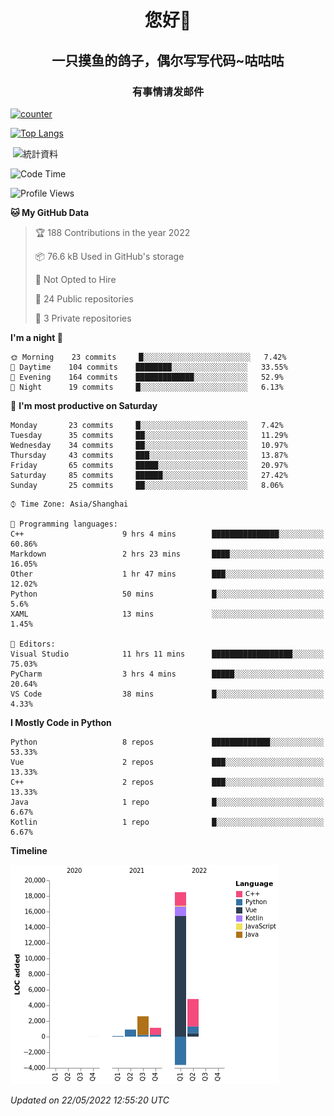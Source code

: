 

<!--
**kitUIN/kitUIN** is a ✨ _special_ ✨ repository because its `README.md` (this file) appears on your GitHub profile.

Here are some ideas to get you started:

- 🔭 I’m currently working on ...
- 🌱 I’m currently learning ...
- 👯 I’m looking to collaborate on ...
- 🤔 I’m looking for help with ...
- 💬 Ask me about ...
- 📫 How to reach me: ...
- 😄 Pronouns: ...
- ⚡ Fun fact: ...
-->
<h1 align="center">您好👋</h1>
<h2 align="center">一只摸鱼的鸽子，偶尔写写代码~咕咕咕</h2>
<h3 align="center">有事情请发邮件</h3>

[![counter](https://count.getloli.com/get/@KitUIN?theme=rule34)](https://count.getloli.com/)

[![Top Langs](https://github-readme-stats.vercel.app/api/top-langs/?username=kitUIN&show_icons=true&theme=gruvbox&locale=cn&layout=compact)](https://github.com/anuraghazra/github-readme-stats)

<p>&nbsp;<img align="center" src="https://github-readme-stats.vercel.app/api?username=kitUIN&show_icons=true&theme=gruvbox&locale=cn" alt="統計資料" /></p>


<!--START_SECTION:waka-->
![Code Time](http://img.shields.io/badge/Code%20Time-516%20hrs%2052%20mins-blue)

![Profile Views](http://img.shields.io/badge/Profile%20Views-15-blue)

**🐱 My GitHub Data** 

> 🏆 188 Contributions in the year 2022
 > 
> 📦 76.6 kB Used in GitHub's storage 
 > 
> 🚫 Not Opted to Hire
 > 
> 📜 24 Public repositories 
 > 
> 🔑 3 Private repositories  
 > 
**I'm a night 🦉** 

```text
🌞 Morning    23 commits     █░░░░░░░░░░░░░░░░░░░░░░░░   7.42% 
🌆 Daytime    104 commits    ████████░░░░░░░░░░░░░░░░░   33.55% 
🌃 Evening    164 commits    █████████████░░░░░░░░░░░░   52.9% 
🌙 Night      19 commits     █░░░░░░░░░░░░░░░░░░░░░░░░   6.13%

```
📅 **I'm most productive on Saturday** 

```text
Monday       23 commits     █░░░░░░░░░░░░░░░░░░░░░░░░   7.42% 
Tuesday      35 commits     ██░░░░░░░░░░░░░░░░░░░░░░░   11.29% 
Wednesday    34 commits     ██░░░░░░░░░░░░░░░░░░░░░░░   10.97% 
Thursday     43 commits     ███░░░░░░░░░░░░░░░░░░░░░░   13.87% 
Friday       65 commits     █████░░░░░░░░░░░░░░░░░░░░   20.97% 
Saturday     85 commits     ██████░░░░░░░░░░░░░░░░░░░   27.42% 
Sunday       25 commits     ██░░░░░░░░░░░░░░░░░░░░░░░   8.06%

```


```text
⌚︎ Time Zone: Asia/Shanghai

💬 Programming languages: 
C++                      9 hrs 4 mins        ███████████████░░░░░░░░░░   60.86% 
Markdown                 2 hrs 23 mins       ████░░░░░░░░░░░░░░░░░░░░░   16.05% 
Other                    1 hr 47 mins        ███░░░░░░░░░░░░░░░░░░░░░░   12.02% 
Python                   50 mins             █░░░░░░░░░░░░░░░░░░░░░░░░   5.6% 
XAML                     13 mins             ░░░░░░░░░░░░░░░░░░░░░░░░░   1.45%

📝 Editors: 
Visual Studio            11 hrs 11 mins      ██████████████████░░░░░░░   75.03% 
PyCharm                  3 hrs 4 mins        █████░░░░░░░░░░░░░░░░░░░░   20.64% 
VS Code                  38 mins             █░░░░░░░░░░░░░░░░░░░░░░░░   4.33%

```

**I Mostly Code in Python** 

```text
Python                   8 repos             █████████████░░░░░░░░░░░░   53.33% 
Vue                      2 repos             ███░░░░░░░░░░░░░░░░░░░░░░   13.33% 
C++                      2 repos             ███░░░░░░░░░░░░░░░░░░░░░░   13.33% 
Java                     1 repo              █░░░░░░░░░░░░░░░░░░░░░░░░   6.67% 
Kotlin                   1 repo              █░░░░░░░░░░░░░░░░░░░░░░░░   6.67%

```


**Timeline**

![Chart not found](https://raw.githubusercontent.com/kitUIN/kitUIN/main/charts/bar_graph.png) 


 *Updated on 22/05/2022 12:55:20 UTC*
<!--END_SECTION:waka-->
